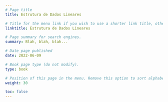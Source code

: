 ```yaml
---
# Page title
title: Estrutura de Dados Lineares 

# Title for the menu link if you wish to use a shorter link title, otherwise remove this option.
linktitle: Estrutura de Dados Lineares 

# Page summary for search engines.
summary: Blah, blah, blah...

# Date page published
date: 2022-06-09

# Book page type (do not modify).
type: book

# Position of this page in the menu. Remove this option to sort alphabetically.
weight: 30

toc: false
---
```

